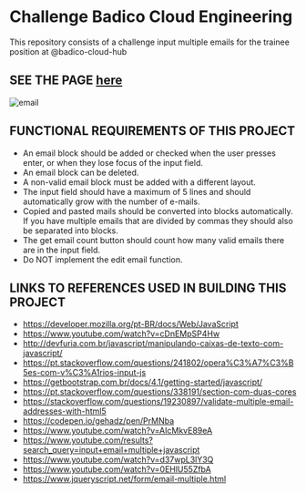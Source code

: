 # Challenge Badico Cloud Engineering
This repository consists of a challenge input multiple emails for the trainee position at @badico-cloud-hub

## SEE THE PAGE [here](https://raquelalbuquerque1.github.io/challenge-badico/src/)

![email](https://user-images.githubusercontent.com/62721013/118052048-75378980-b358-11eb-882d-9d79201364b1.png)

## FUNCTIONAL REQUIREMENTS OF THIS PROJECT

- An email block should be added or checked when the user presses enter, or when they lose focus of the input field.
- An email block can be deleted.
- A non-valid email block must be added with a different layout.
- The input field should have a maximum of 5 lines and should automatically grow with the number of e-mails.
- Copied and pasted mails should be converted into blocks automatically. If you have multiple emails that are divided by commas they should also be separated into blocks.
- The get email count button should count how many valid emails there are in the input field.
- Do NOT implement the edit email function.

## LINKS TO REFERENCES USED IN BUILDING THIS PROJECT

- https://developer.mozilla.org/pt-BR/docs/Web/JavaScript
- https://www.youtube.com/watch?v=cDnEMpSP4Hw
- http://devfuria.com.br/javascript/manipulando-caixas-de-texto-com-javascript/
- https://pt.stackoverflow.com/questions/241802/opera%C3%A7%C3%B5es-com-v%C3%A1rios-input-js
- https://getbootstrap.com.br/docs/4.1/getting-started/javascript/
- https://pt.stackoverflow.com/questions/338191/section-com-duas-cores
- https://stackoverflow.com/questions/19230897/validate-multiple-email-addresses-with-html5
- https://codepen.io/gehadz/pen/PrMNba
- https://www.youtube.com/watch?v=AIcMkvE89eA
- https://www.youtube.com/results?search_query=input+email+multiple+javascript
- https://www.youtube.com/watch?v=d37wpL3lY3Q
- https://www.youtube.com/watch?v=0EHlU55ZfbA
- https://www.jqueryscript.net/form/email-multiple.html
